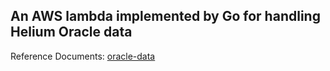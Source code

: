 ## An AWS lambda implemented by Go for handling Helium Oracle data

Reference Documents: [oracle-data](https://docs.helium.com/oracles/oracle-data)